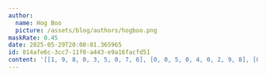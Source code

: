 ```yaml
---
author:
  name: Hog Boo
  picture: /assets/blog/authors/hogboo.png
maskRate: 0.45
date: 2025-05-29T20:00:01.365965
id: 814afe6c-3cc7-11f0-a443-e9a16facfd51
content: '[[1, 9, 8, 0, 3, 5, 0, 7, 6], [0, 0, 5, 0, 4, 0, 2, 9, 8], [0, 2, 0, 8, 9, 0, 0, 5, 3], [0, 0, 0, 0, 1, 9, 3, 8, 4], [0, 0, 9, 0, 0, 0, 0, 0, 0], [0, 1, 3, 0, 8, 6, 5, 0, 0], [0, 0, 2, 1, 5, 8, 0, 0, 7], [0, 4, 7, 3, 0, 0, 8, 1, 0], [8, 5, 0, 9, 7, 4, 6, 0, 2]]'
---
```


